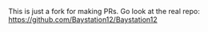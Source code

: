 This is just a fork for making PRs. Go look at the real repo: https://github.com/Baystation12/Baystation12